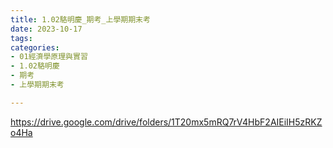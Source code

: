 ```yaml
---
title: 1.02駱明慶_期考_上學期期末考
date: 2023-10-17
tags: 
categories:
- 01經濟學原理與實習
- 1.02駱明慶
- 期考
- 上學期期末考

---
```

https://drive.google.com/drive/folders/1T20mx5mRQ7rV4HbF2AIEiIH5zRKZo4Ha

